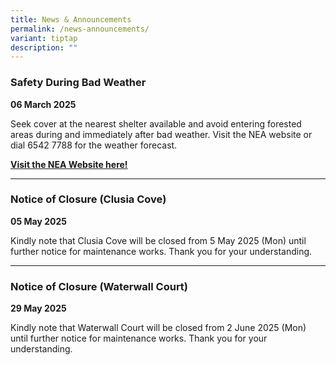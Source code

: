 ```yaml
---
title: News & Announcements
permalink: /news-announcements/
variant: tiptap
description: ""
---
```

<h3><strong>Safety During Bad Weather</strong></h3>
<p><strong>06 March 2025</strong>
</p>
<p>Seek cover at the nearest shelter available and avoid entering forested
areas during and immediately after bad weather. Visit the NEA website or
dial 6542 7788 for the weather forecast.</p>
<p><strong><a href="https://www.weather.gov.sg/home/" class="link" rel="noopener nofollow" target="_blank"><u>Visit the NEA Website here!</u></a></strong>
</p>
<hr>
<h3><strong>Notice of Closure (Clusia Cove)</strong></h3>
<p><strong>05 May 2025</strong>
</p>
<p>Kindly note that Clusia Cove will be closed from 5 May 2025 (Mon) until
further notice for maintenance works. Thank you for your understanding.</p>
<hr>
<h3><strong>Notice of Closure (Waterwall Court)</strong></h3>
<p><strong>29 May 2025</strong>
</p>
<p>Kindly note that Waterwall Court will be closed from 2 June 2025 (Mon)
until further notice for maintenance works. Thank you for your understanding.</p>
<p></p>